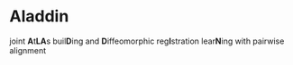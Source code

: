 # Aladdin
joint **A**t**LA**s buil**D**ing and **D**iffeomorphic reg**I**stration lear**N**ing with pairwise alignment
